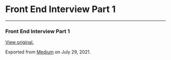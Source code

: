 Front End Interview Part 1
==========================

------------------------------------------------------------------------

### Front End Interview Part 1

  

  

  

[View original.](https://medium.com/p/6c9e0108852d)

Exported from [Medium](https://medium.com) on July 29, 2021.
